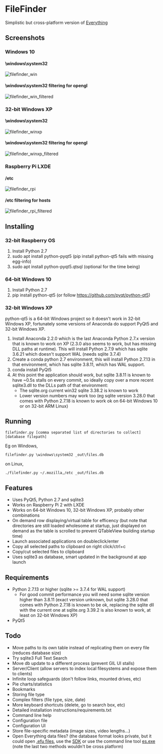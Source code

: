 # FileFinder

Simplistic but cross-platform version of [Everything](https://www.voidtools.com/)

## Screenshots


### Windows 10

#### \windows\system32
![filefinder_win](https://user-images.githubusercontent.com/6446344/173169083-8a026da3-91a8-4024-a697-690355fbd3a6.jpg)

#### \windows\system32 filtering for opengl
![filefinder_win_filtered](https://user-images.githubusercontent.com/6446344/173169086-369313af-d51d-4ffc-be99-fb7b183ad20a.jpg)

### 32-bit Windows XP

#### \windows\system32

![filefinder_winxp](https://user-images.githubusercontent.com/6446344/185817910-d63c645d-09de-41e6-bb5d-d760d213d583.png)

#### \windows\system32 filtering for opengl

![filefinder_winxp_filtered](https://user-images.githubusercontent.com/6446344/185817968-86a7c174-bbdd-43d8-8708-4aa7bd530964.png)


### Raspberry Pi LXDE 

#### /etc
![filefinder_rpi](https://user-images.githubusercontent.com/6446344/173169085-efcf3761-d481-43a4-bad4-93387737d468.jpg)

#### /etc filtering for hosts
![filefinder_rpi_filtered](https://user-images.githubusercontent.com/6446344/173169084-8eedf7ea-7673-4ca1-8d0e-80257d043f3c.jpg)

## Installing

### 32-bit Raspberry OS

1. Install Python 2.7
1. sudo apt install python-pyqt5 (pip install python-qt5 fails with missing egg-info)
1. sudo apt install python-pyqt5.qtsql (optional for the time being)

### 64-bit Windows 10

1. Install Python 2.7
1. pip install python-qt5 (or follow https://github.com/pyqt/python-qt5)

### 32-bit Windows XP

python-qt5 is a 64-bit Windows project so it doesn't work in 32-bit Windows XP,
fortunately some versions of Anaconda do support PyQt5 and 32-bit Windows XP.

1. Install Anaconda 2.2.0 which is the last Anaconda Python 2.7.x version that
   is known to work on XP (2.3.0 also seems to work, but has missing DLL paths
   at runtime). This will install Python 2.7.9 which has sqlite 3.6.21 which
   doesn't support WAL (needs sqlite 3.7.4)
1. Create a conda python 2.7 environment, this will install Python 2.7.13 in
   that environment, which has sqlite 3.8.11, which has WAL support.
1. conda install PyQt5
1. At this point the application should work, but sqlite 3.8.11 is known to have
   ~0.5s stalls on every commit, so ideally copy over a more recent sqlite3.dll
   to the DLLs path of that environment:
   - The sqlite.org current win32 sqlite 3.38.2 is known to work
   - Lower version numbers may work too (eg sqlite version 3.28.0 that comes with
     Python 2.7.18 is known to work ok on 64-bit Windows 10 or on 32-bit ARM
     Linux)
   

## Running

    filefinder.py [comma separated list of directories to collect] [database filepath]

Eg on Windows, 
    
    filefinder.py \windows\system32 _out\files.db

on Linux, 
    
    ./filefinder.py ~/.mozilla,/etc _out/files.db


## Features
- Uses PyQt5, Python 2.7 and sqlite3
- Works on Raspberry Pi 2 with LXDE
- Works on 64-bit Windows 10, 32-bit Windows XP, probably other combinations
- On demand row displaying/virtual table for efficency (but note that
  directories are still loaded wholesome at startup, just displayed on demand as
  the table is scrolled to prevent QTableView building startup time)
- Launch associated applications on doubleclick/enter
- Copy all selected paths to clipboard on right click/ctrl+c
- Copy/cut selected files to clipboard
- Uses sqlite3 as database, smart updated in the background at app launch

## Requirements
- Python 2.7.13 or higher (sqlite >= 3.7.4 for WAL support)
    - For good commit performance you will need some sqlite version higher than
      3.8.11 (exact version unknown, but sqlite 3.28.0 that comes with Python
      2.7.18 is known to be ok, replacing the sqlite dll with the current one at
      sqlite.org 3.39.2 is also known to work, at least on 32-bit Windows XP)
- PyQt5 

## Todo
- Move paths to its own table instead of replicating them on every file (reduces
  database size)
- Try sqlite3 Full Text Search
- Move db update to a different process (prevent GIL UI stalls)
- Server/Client (allow servers to index local filesystems and expose them
  to clients)
- Infinite loop safeguards (don't follow links, mounted drives, etc)
- Pie charts/statistics
- Bookmarks
- Storing file type
- Complex filters (file type, size, date)
- More keyboard shortcuts (delete, go to search box, etc)
- Detailed installation instructions/requirements.txt
- Command line help
- Configuration file
- Configuration UI
- Store file-specific metadata (image sizes, video lengths...)
- Open Everything data files? (the database format looks private,
  but it could open [.efu files](https://www.voidtools.com/support/everything/file_lists/), use the [SDK](https://www.voidtools.com/support/everything/sdk/) or use the command line tool [es.exe](https://www.voidtools.com/support/everything/command_line_interface/) (note the last two methods wouldn't be cross platform)